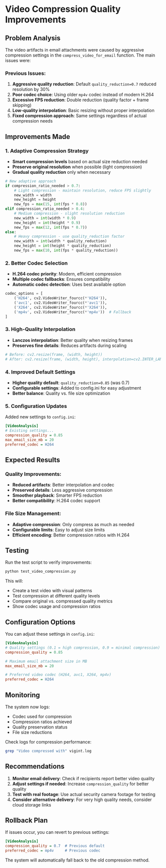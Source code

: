 # Video Compression Quality Improvements

## Problem Analysis

The video artifacts in email attachments were caused by aggressive compression settings in the `compress_video_for_email` function. The main issues were:

### Previous Issues:
1. **Aggressive quality reduction**: Default `quality_reduction=0.7` reduced resolution by 30%
2. **Poor codec choice**: Using older `mp4v` codec instead of modern H.264
3. **Excessive FPS reduction**: Double reduction (quality factor + frame skipping)
4. **Low-quality interpolation**: Basic resizing without proper interpolation
5. **Fixed compression approach**: Same settings regardless of actual compression needs

## Improvements Made

### 1. Adaptive Compression Strategy
- **Smart compression levels** based on actual size reduction needed
- **Preserve original resolution** when possible (light compression)
- **Gradual quality reduction** only when necessary

```python
# New adaptive approach
if compression_ratio_needed > 0.7:
    # Light compression - maintain resolution, reduce FPS slightly
    new_width = width
    new_height = height
    new_fps = max(15, int(fps * 0.8))
elif compression_ratio_needed > 0.4:
    # Medium compression - slight resolution reduction
    new_width = int(width * 0.9)
    new_height = int(height * 0.9)
    new_fps = max(12, int(fps * 0.7))
else:
    # Heavy compression - use quality_reduction factor
    new_width = int(width * quality_reduction)
    new_height = int(height * quality_reduction)
    new_fps = max(10, int(fps * quality_reduction))
```

### 2. Better Codec Selection
- **H.264 codec priority**: Modern, efficient compression
- **Multiple codec fallbacks**: Ensures compatibility
- **Automatic codec detection**: Uses best available option

```python
codec_options = [
    ('H264', cv2.VideoWriter_fourcc(*'H264')),
    ('avc1', cv2.VideoWriter_fourcc(*'avc1')),
    ('X264', cv2.VideoWriter_fourcc(*'X264')),
    ('mp4v', cv2.VideoWriter_fourcc(*'mp4v'))  # Fallback
]
```

### 3. High-Quality Interpolation
- **Lanczos interpolation**: Better quality when resizing frames
- **Preserves fine details**: Reduces artifacts during scaling

```python
# Before: cv2.resize(frame, (width, height))
# After: cv2.resize(frame, (width, height), interpolation=cv2.INTER_LANCZOS4)
```

### 4. Improved Default Settings
- **Higher quality default**: `quality_reduction=0.85` (was 0.7)
- **Configurable settings**: Added to config.ini for easy adjustment
- **Better balance**: Quality vs. file size optimization

### 5. Configuration Updates

Added new settings to `config.ini`:
```ini
[VideoAnalysis]
# Existing settings...
compression_quality = 0.85
max_email_size_mb = 20
preferred_codec = H264
```

## Expected Results

### Quality Improvements:
- **Reduced artifacts**: Better interpolation and codec
- **Preserved details**: Less aggressive compression
- **Smoother playback**: Smarter FPS reduction
- **Better compatibility**: H.264 codec support

### File Size Management:
- **Adaptive compression**: Only compress as much as needed
- **Configurable limits**: Easy to adjust size limits
- **Efficient encoding**: Better compression ratios with H.264

## Testing

Run the test script to verify improvements:
```bash
python test_video_compression.py
```

This will:
- Create a test video with visual patterns
- Test compression at different quality levels
- Compare original vs. compressed quality metrics
- Show codec usage and compression ratios

## Configuration Options

You can adjust these settings in `config.ini`:

```ini
[VideoAnalysis]
# Quality settings (0.1 = high compression, 0.9 = minimal compression)
compression_quality = 0.85

# Maximum email attachment size in MB
max_email_size_mb = 20

# Preferred video codec (H264, avc1, X264, mp4v)
preferred_codec = H264
```

## Monitoring

The system now logs:
- Codec used for compression
- Compression ratios achieved
- Quality preservation status
- File size reductions

Check logs for compression performance:
```bash
grep "Video compressed with" vigint.log
```

## Recommendations

1. **Monitor email delivery**: Check if recipients report better video quality
2. **Adjust settings if needed**: Increase `compression_quality` for better quality
3. **Test with real footage**: Use actual security camera footage for testing
4. **Consider alternative delivery**: For very high quality needs, consider cloud storage links

## Rollback Plan

If issues occur, you can revert to previous settings:
```ini
[VideoAnalysis]
compression_quality = 0.7  # Previous default
preferred_codec = mp4v     # Previous codec
```

The system will automatically fall back to the old compression method.
